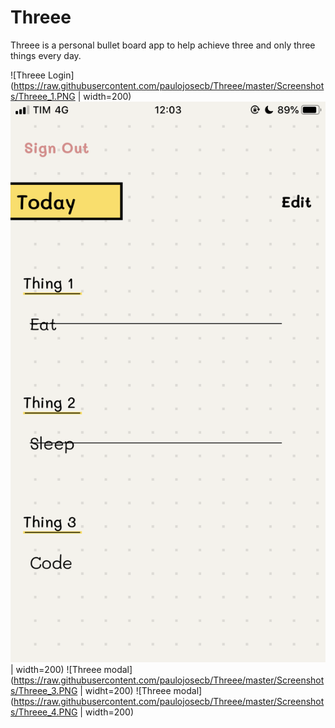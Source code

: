 # Threee
Threee is a personal bullet board app to help achieve three and only three things every day.

![Threee Login](https://raw.githubusercontent.com/paulojosecb/Threee/master/Screenshots/Threee_1.PNG | width=200)
![Threee main](https://raw.githubusercontent.com/paulojosecb/Threee/master/Screenshots/Threee_2.PNG) | width=200)
![Threee modal](https://raw.githubusercontent.com/paulojosecb/Threee/master/Screenshots/Threee_3.PNG | widht=200)
![Threee modal](https://raw.githubusercontent.com/paulojosecb/Threee/master/Screenshots/Threee_4.PNG | width=200)
